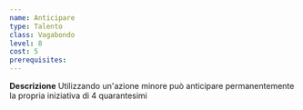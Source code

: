 ```yaml
---
name: Anticipare
type: Talento
class: Vagabondo
level: 8
cost: 5
prerequisites: 
---
```


**Descrizione**
Utilizzando un'azione minore può anticipare permanentemente la propria
iniziativa di 4 quarantesimi